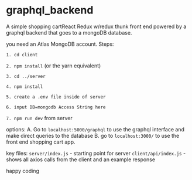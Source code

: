# graphql_backend
A simple shopping cartReact Redux w/redux thunk front end powered by a graphql backend that goes to a mongoDB database.

you need an Atlas MongoDB account.
Steps:

`1. cd client`

`2. npm install` (or the yarn equivalent)

`3. cd ../server`

`4. npm install`

`5. create a .env file inside of server`

`6. input DB=mongodb Access String here`

`7. npm run dev` from server

options:
A. Go to `localhost:5000/graphql` to use the graphql interface and make direct queries to the database
B. go to `localhost:3000/` to use the front end shopping cart app.


key files:
`server/index.js` - starting point for server
`client/api/index.js` - shows all axios calls from the client and an example response

happy coding


